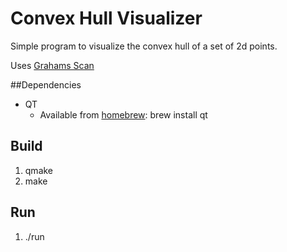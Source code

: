 # Convex Hull Visualizer

Simple program to visualize the convex hull of a set of 2d points.

Uses [Grahams Scan](http://en.wikipedia.org/wiki/Graham_scan)

##Dependencies
* QT
  * Available from [homebrew](http://brew.sh/): brew install qt

## Build
1. qmake
2. make   

## Run
1. ./run
